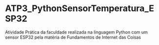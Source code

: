 # ATP3_PythonSensorTemperatura_ESP32
 Atividade Prática da faculdade realizada na linguagem Python com um sensor ESP32 pela matéria de Fundamentos de Internet das Coisas

